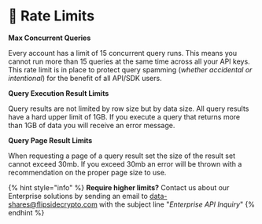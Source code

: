 # 🚦 Rate Limits

**Max Concurrent Queries**

Every account has a limit of 15 concurrent query runs. This means you cannot run more than 15 queries at the same time across all your API keys. This rate limit is in place to protect query spamming (_whether accidental or intentional_) for the benefit of all API/SDK users.&#x20;

**Query Execution Result Limits**

Query results are not limited by row size but by data size. All query results have a hard upper limit of 1GB. If you execute a query that returns more than 1GB of data you will receive an error message.

**Query Page Result Limits**

When requesting a page of a query result set the size of the result set cannot exceed 30mb. If you exceed 30mb an error will be thrown with a recommendation on the proper page size to use.

{% hint style="info" %}
**Require higher limits?** Contact us about our Enterprise solutions by sending an email to data-shares@flipsidecrypto.com with the subject line "_Enterprise API Inquiry_"
{% endhint %}
